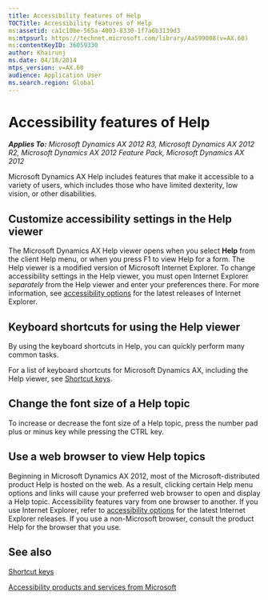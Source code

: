 ```yaml
---
title: Accessibility features of Help
TOCTitle: Accessibility features of Help
ms:assetid: ca1c10be-565a-4003-8330-1f7a6b3139d3
ms:mtpsurl: https://technet.microsoft.com/library/Aa599008(v=AX.60)
ms:contentKeyID: 36059330
author: Khairunj
ms.date: 04/18/2014
mtps_version: v=AX.60
audience: Application User
ms.search.region: Global
---
```


# Accessibility features of Help 


_**Applies To:** Microsoft Dynamics AX 2012 R3, Microsoft Dynamics AX 2012 R2, Microsoft Dynamics AX 2012 Feature Pack, Microsoft Dynamics AX 2012_

Microsoft Dynamics AX Help includes features that make it accessible to a variety of users, which includes those who have limited dexterity, low vision, or other disabilities.

## Customize accessibility settings in the Help viewer

The Microsoft Dynamics AX Help viewer opens when you select **Help** from the client Help menu, or when you press F1 to view Help for a form. The Help viewer is a modified version of Microsoft Internet Explorer. To change accessibility settings in the Help viewer, you must open Internet Explorer *separately* from the Help viewer and enter your preferences there. For more information, see [accessibility options](http://go.microsoft.com/fwlink/?linkid=217525%26clcid=0x409) for the latest releases of Internet Explorer.

## Keyboard shortcuts for using the Help viewer

By using the keyboard shortcuts in Help, you can quickly perform many common tasks.

For a list of keyboard shortcuts for Microsoft Dynamics AX, including the Help viewer, see [Shortcut keys](shortcut-keys.md).

## Change the font size of a Help topic

To increase or decrease the font size of a Help topic, press the number pad plus or minus key while pressing the CTRL key.

## Use a web browser to view Help topics

Beginning in Microsoft Dynamics AX 2012, most of the Microsoft-distributed product Help is hosted on the web. As a result, clicking certain Help menu options and links will cause your preferred web browser to open and display a Help topic. Accessibility features vary from one browser to another. If you use Internet Explorer, refer to [accessibility options](http://go.microsoft.com/fwlink/?linkid=217525%26clcid=0x409) for the latest Internet Explorer releases. If you use a non-Microsoft browser, consult the product Help for the browser that you use.

## See also

[Shortcut keys](shortcut-keys.md)

[Accessibility products and services from Microsoft](accessibility-products-and-services-from-microsoft.md)

  


